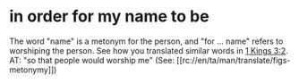 # in order for my name to be

The word "name" is a metonym for the person, and "for ... name" refers to worshiping the person. See how you translated similar words in [1 Kings 3:2](../03/01.md). AT: "so that people would worship me" (See: [[rc://en/ta/man/translate/figs-metonymy]])

